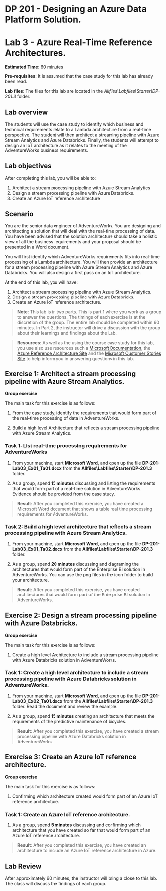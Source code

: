 # DP 201 - Designing an Azure Data Platform Solution.
# Lab 3 - Azure Real-Time Reference Architectures.

**Estimated Time**: 60 minutes

**Pre-requisites**: It is assumed that the case study for this lab has already been read.

**Lab files**: The files for this lab are located in the _Allfiles\Labfiles\Starter\DP-201.3_ folder.

## Lab overview

The students will use the case study to identify which business and technical requirements relate to a Lambda architecture from a real-time perspective. The student will then architect a streaming pipeline with Azure Stream Analytics and Azure Databricks. Finally, the students will attempt to design an IoT architecture as it relates to the meeting of the AdventureWorks business requirements.

## Lab objectives
  
After completing this lab, you will be able to:

1. Architect a stream processing pipeline with Azure Stream Analytics
1. Design a stream processing pipeline with Azure Databricks.
1. Create an Azure IoT reference architecture

## Scenario
  
You are the senior data engineer of AdventureWorks. You are designing and architecting a solution that will deal with the real-time processing of data. You have been advised that the solution architecture should take a holistic view of all the business requirements and your proposal should be presented in a Word document.

You will first identify which AdventureWorks requirements fits into real-time processing of a Lambda architecture. You will then provide an architecture for a stream processing pipeline with Azure Stream Analytics and Azure Databricks. You will also design a first pass on an IoT architecture.

At the end of this lab, you will have:

1. Architect a stream processing pipeline with Azure Stream Analytics.
1. Design a stream processing pipeline with Azure Databricks.
1. Create an Azure IoT reference architecture.

>**Note**: This lab is in two parts. This is part 1 where you work as a group to answer the questions. The timings of each exercise is at the discretion of the group. The entire lab should be completed within 60 minutes. In Part 2, the instructor will drive a discussion with the group about their learnings and findings about the Lab.

>**Resources**: As well as the using the course case study for this lab, you use also use resources such a [Microsoft Documentation](https://docs.microsoft.com), the [Azure Reference Architecture Site](https://docs.microsoft.com/en-us/azure/architecture/reference-architectures/) and the [Microsoft Customer Stories Site](https://customers.microsoft.com/) to help inform you in answering questions in this lab.

## Exercise 1: Architect a stream processing pipeline with Azure Stream Analytics.

**Group exercise**
  
The main task for this exercise is as follows:

1. From the case study, identify the requirements that would form part of the real-time processing of data in AdventureWorks.

1. Build a high level Architecture that reflects a stream processing pipeline with Azure Stream Analytics.

### Task 1: List real-time processing requirements for AdventureWorks

1. From your machine, start **Microsoft Word**, and open up the file **DP-201-Lab03_Ex01_Ta01.docx** from the **Allfiles\Labfiles\Starter\DP-201.3** folder.

1. As a group, spend **15 minutes** discussing and listing the requirements that would form part of a real-time solution in AdventureWorks. Evidence should be provided from the case study.

> **Result**: After you completed this exercise, you have created a Microsoft Word document that shows a table real time processing requirements for AdventureWorks.

### Task 2: Build a high level architecture that reflects a stream processing pipeline with Azure Stream Analytics.

1. From your machine, start **Microsoft Word**, and open up the file **DP-201-Lab03_Ex01_Ta02.docx** from the **Allfiles\Labfiles\Starter\DP-201.3** folder.

1. As a group, spend **20 minutes** discussing and diagraming the architectures that would form part of the Enterprise BI solution in AdventureWorks. You can use the png files in the icon folder to build your architecture.

> **Result**: After you completed this exercise, you have created architectures that would form part of the Enterprise BI solution in AdventureWorks.

## Exercise 2: Design a stream processing pipeline with Azure Databricks.

**Group exercise**
  
The main task for this exercise is as follows:

1. Create a high level Architecture to include a stream processing pipeline with Azure Databricks solution in AdventureWorks.

### Task 1: Create a high level architecture to include a stream processing pipeline with Azure Databricks solution in AdventureWorks.

1. From your machine, start **Microsoft Word**, and open up the file **DP-201-Lab03_Ex02_Ta01.docx** from the **Allfiles\Labfiles\Starter\DP-201.3** folder. Read the document and review the example.

1. As a group, spend **15 minutes** creating an architecture that meets the requirements of the predictive maintenance of bicycles.

> **Result**: After you completed this exercise, you have created a stream processing pipeline with Azure Databricks solution in AdventureWorks.

## Exercise 3: Create an Azure IoT reference architecture.

**Group exercise**
  
The main task for this exercise is as follows:

1. Confirming which architecture created would form part of an Azure IoT reference architecture.

### Task 1: Create an Azure IoT reference architecture.

1. As a group, spend **5 minutes** discussing and confirming which architecture that you have created so far that would form part of an Azure IoT reference architecture.

> **Result**: After you completed this exercise, you have created an architecture to include an Azure IoT reference architecture in Azure.

## Lab Review

After approximately 60 minutes, the instructor will bring a close to this lab. The class will discuss the findings of each group.